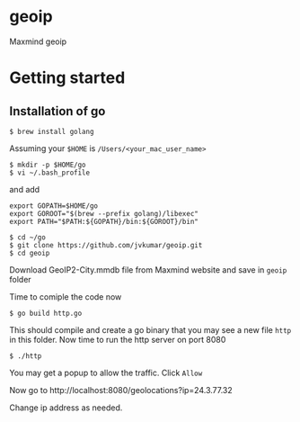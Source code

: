 # geoip
Maxmind geoip 

# Getting started

## Installation of go

```
$ brew install golang
```

Assuming your `$HOME` is `/Users/<your_mac_user_name>`

```
$ mkdir -p $HOME/go
$ vi ~/.bash_profile
```
and add

```
export GOPATH=$HOME/go
export GOROOT="$(brew --prefix golang)/libexec"
export PATH="$PATH:${GOPATH}/bin:${GOROOT}/bin"
```

```
$ cd ~/go
$ git clone https://github.com/jvkumar/geoip.git
$ cd geoip
```

Download GeoIP2-City.mmdb file from Maxmind website and save in `geoip` folder

Time to comiple the code now

```
$ go build http.go
```
This should compile and create a go binary that you may see a new file `http` in this folder. Now time to run the http server on port 8080

```
$ ./http
```
You may get a popup to allow the traffic. Click `Allow` 

Now go to http://localhost:8080/geolocations?ip=24.3.77.32

Change ip address as needed.



